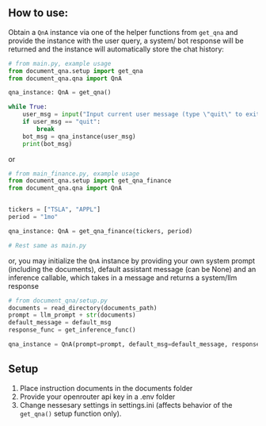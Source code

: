 ## How to use:

Obtain a `QnA` instance via one of the helper functions from `get_qna` and provide the instance with the user query, a system/ bot response will be returned and the instance will automatically store the chat history:

```python
# from main.py, example usage
from document_qna.setup import get_qna
from document_qna.qna import QnA

qna_instance: QnA = get_qna()

while True:
    user_msg = input("Input current user message (type \"quit\" to exit): ")
    if user_msg == "quit":
        break
    bot_msg = qna_instance(user_msg)
    print(bot_msg)
```

or

```python
# from main_finance.py, example usage
from document_qna.setup import get_qna_finance
from document_qna.qna import QnA


tickers = ["TSLA", "APPL"]
period = "1mo"

qna_instance: QnA = get_qna_finance(tickers, period)

# Rest same as main.py
```


or, you may initialize the `QnA` instance by providing your own system prompt (including the documents), default assistant message (can be None) and an inference callable, which takes in a message and returns a system/llm response

```python
# from document_qna/setup.py
documents = read_directory(documents_path)
prompt = llm_prompt + str(documents)
default_message = default_msg
response_func = get_inference_func()

qna_instance = QnA(prompt=prompt, default_msg=default_message, response_func=response_func)
```

## Setup

1. Place instruction documents in the documents folder
2. Provide your openrouter api key in a .env folder
3. Change nessesary settings in settings.ini (affects behavior of the `get_qna()` setup function only).
